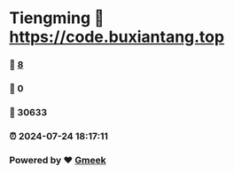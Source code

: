 # Tiengming :link: https://code.buxiantang.top 
### :page_facing_up: [8](https://code.buxiantang.top/tag.html) 
### :speech_balloon: 0 
### :hibiscus: 30633 
### :alarm_clock: 2024-07-24 18:17:11 
### Powered by :heart: [Gmeek](https://github.com/Meekdai/Gmeek)
